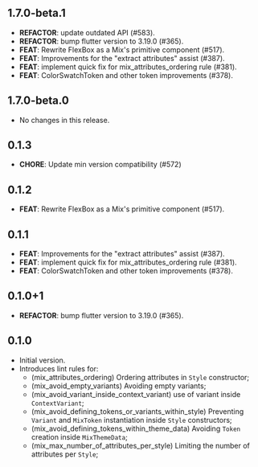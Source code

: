 ## 1.7.0-beta.1

 - **REFACTOR**: update outdated API (#583).
 - **REFACTOR**: bump flutter version to 3.19.0 (#365).
 - **FEAT**: Rewrite FlexBox as a Mix's primitive component (#517).
 - **FEAT**: Improvements for the "extract attributes" assist  (#387).
 - **FEAT**: implement quick fix for mix_attributes_ordering rule (#381).
 - **FEAT**: ColorSwatchToken and other token improvements (#378).

## 1.7.0-beta.0

 - No changes in this release.

## 0.1.3

 - **CHORE**: Update min version compatibility (#572)

## 0.1.2

 - **FEAT**: Rewrite FlexBox as a Mix's primitive component (#517).

## 0.1.1

 - **FEAT**: Improvements for the "extract attributes" assist (#387).
 - **FEAT**: implement quick fix for mix_attributes_ordering rule (#381).
 - **FEAT**: ColorSwatchToken and other token improvements (#378).

## 0.1.0+1

 - **REFACTOR**: bump flutter version to 3.19.0 (#365).

## 0.1.0

- Initial version.
- Introduces lint rules for:
  - (mix_attributes_ordering) Ordering attributes in `Style` constructor;
  - (mix_avoid_empty_variants) Avoiding empty variants;
  - (mix_avoid_variant_inside_context_variant) use of variant inside `ContextVariant`;
  - (mix_avoid_defining_tokens_or_variants_within_style) Preventing `Variant` and `MixToken` instantiation inside `Style` constructors;
  - (mix_avoid_defining_tokens_within_theme_data) Avoiding `Token` creation inside `MixThemeData`;
  - (mix_max_number_of_attributes_per_style) Limiting the number of attributes per `Style`;